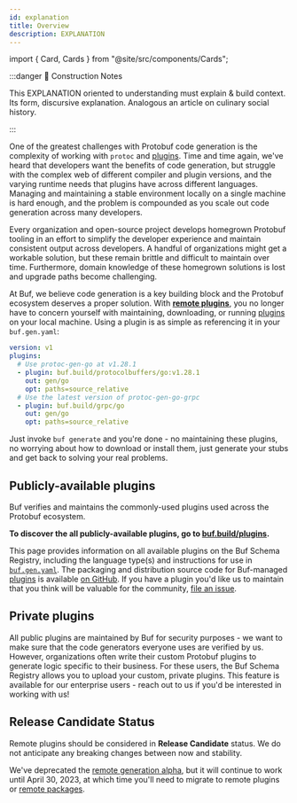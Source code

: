 ```yaml
---
id: explanation
title: Overview
description: EXPLANATION
---
```


import { Card, Cards } from "@site/src/components/Cards";

:::danger 🚧 Construction Notes

This EXPLANATION oriented to understanding must explain & build context. Its form, discursive explanation. Analogous an
article on culinary social history.

:::

<Cards>
  <Card
    name="🖌 Tutorial"
    url="#"
    description="Lorem ipsum dolor sit amet, consectetur adipiscing elit, sed do eiusmod tempor incididunt ut labore et dolore magna aliqua."
  />
  <Card
    name="🚧 How To"
    url="#"
    description="Nisl tincidunt eget nullam non. Sed cras ornare arcu dui vivamus. Id neque aliquam vestibulum morbi blandit. Turpis nunc eget lorem dolor sed."
  />
  <Card
    name="🧱 Reference"
    url="#"
    description="Integer malesuada nunc vel risus commodo viverra maecenas accumsan. Faucibus vitae aliquet nec ullamcorper sit amet."
  />
  <Card
    name="🏗 Explanation"
    url="#"
    description="Scelerisque varius morbi enim nunc faucibus a pellentesque sit amet. Aenean sed adipiscing diam donec adipiscing tristique risus."
  />
</Cards>

One of the greatest challenges with Protobuf code generation is the complexity
of working with `protoc` and [plugins][plugins]. Time and time again, we've
heard that developers want the benefits of code generation, but struggle with
the complex web of different compiler and plugin versions, and the varying
runtime needs that plugins have across different languages. Managing and
maintaining a stable environment locally on a single machine is hard enough, and
the problem is compounded as you scale out code generation across many
developers.

Every organization and open-source project develops homegrown Protobuf tooling
in an effort to simplify the developer experience and maintain consistent output
across developers. A handful of organizations might get a workable solution, but
these remain brittle and difficult to maintain over time. Furthermore, domain
knowledge of these homegrown solutions is lost and upgrade paths become
challenging.

At Buf, we believe code generation is a key building block and the Protobuf
ecosystem deserves a proper solution. With **[remote plugins][plugins]**, you no
longer have to concern yourself with maintaining, downloading, or running
[plugins][plugins] on your local machine. Using a plugin is as simple as
referencing it in your `buf.gen.yaml`:

```yaml
version: v1
plugins:
  # Use protoc-gen-go at v1.28.1
  - plugin: buf.build/protocolbuffers/go:v1.28.1
    out: gen/go
    opt: paths=source_relative
  # Use the latest version of protoc-gen-go-grpc
  - plugin: buf.build/grpc/go
    out: gen/go
    opt: paths=source_relative
```

Just invoke `buf generate` and you're done - no maintaining these plugins, no
worrying about how to download or install them, just generate your stubs and get
back to solving your real problems.

## Publicly-available plugins

Buf verifies and maintains the commonly-used plugins used across the Protobuf
ecosystem.

**To discover the all publicly-available plugins, go to
[buf.build/plugins][plugins].**

This page provides information on all available plugins on the Buf Schema
Registry, including the language type(s) and instructions for use in
[`buf.gen.yaml`](/configuration/v1/buf-gen-yaml). The packaging and distribution
source code for Buf-managed [plugins][plugins] is available
[on GitHub](https://github.com/bufbuild/plugins). If you have a plugin you'd
like us to maintain that you think will be valuable for the community,
[file an issue](https://github.com/bufbuild/plugins/issues/new/choose).

## Private plugins

All public plugins are maintained by Buf for security purposes - we want to make
sure that the code generators everyone uses are verified by us. However,
organizations often write their custom Protobuf plugins to generate logic
specific to their business. For these users, the Buf Schema Registry allows you
to upload your custom, private plugins. This feature is available for
our enterprise users - reach out to us if you'd be interested in working with us!

## Release Candidate Status

Remote plugins should be considered in **Release Candidate** status. We do not
anticipate any breaking changes between now and stability.

We've deprecated the
[remote generation alpha](../../reference/deprecated/remote-generation/overview.mdx),
but it will continue to work until April 30, 2023, at which time you'll need to
migrate to remote plugins or [remote packages](../remote-packages/overview.mdx).

[plugins]: https://buf.build/plugins
